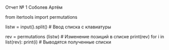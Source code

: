 Отчет № 1
 Соболев Артём
 


from itertools import permutations 

listw = input().split()     # Ввод списка с клавиатуры

rev = permutations (listw)   # Изменение позиций в списке
print(rev)
for i in list(rev):
    print(i)                # Выводятся полученные списки
